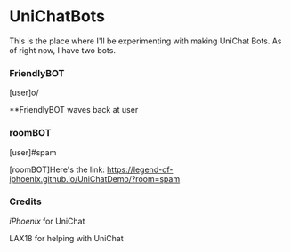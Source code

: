 # UniChatBots
This is the place where I'll be experimenting with making UniChat Bots. As of right now, I have two bots. 

### FriendlyBOT
[user]o/

**FriendlyBOT waves back at user

### roomBOT
[user]#spam

[roomBOT]Here's the link: https://legend-of-iphoenix.github.io/UniChatDemo/?room=spam

### Credits
_iPhoenix_ for UniChat

LAX18 for helping with UniChat
